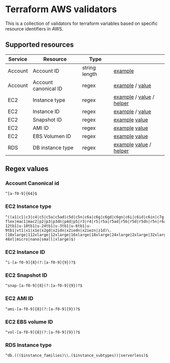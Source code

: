 # Terraform AWS validators

This is a collection of validators for terraform variables based on specific resource identifiers in AWS.

## Supported resources

| Service | Resource             | Type          |                                                                                                |
| ------- | -------------------- | ------------- | ---------------------------------------------------------------------------------------------- |
| Account | Account ID           | string length | [example](./account.tf#L7-L15)                                                                 |
| Account | Account canonical ID | regex         | [example](./account.tf#L17-L25) / [value](#account-canonical-id)                               |
| EC2     | Instance type        | regex         | [example](./ec2.tf#L7-L18) / [value](#ec2-instance-type) / [helper](./helpers/instance_types/) |
| EC2     | Instance ID          | regex         | [example](./ec2.tf#L20-L28) / [value](#ec2-instance-id)                                        |
| EC2     | Snapshot ID          | regex         | [example](./ec2.tf#L30-L38) [value](#ec2-snapshot-id)                                          |
| EC2     | AMI ID               | regex         | [example](./ec2.tf#L40-L48) [value](#ec2-ami-id)                                               |
| EC2     | EBS Volumen ID       | regex         | [example](./ec2.tf#L50-L58) [value](#ec2-ebs-volumen-id)                                       |
| RDS     | DB instance type     | regex         | [example](./rds.tf#L4-L16) [value](#instance-type) / [helper](./helpers/db_instance_types//)   |

## Regex values

### Account Canonical id

```regex
^[a-f0-9]{64}$
```

### EC2 Instance type

```regex
^((a1|c1|c3|c4|c5|c5a|c5ad|c5d|c5n|c6a|c6g|c6gd|c6gn|c6i|c6id|c6in|c7g|c7gd|c7gn|d2|d3|d3en|dl1|f1|g2|g3|g3s|g4ad|g4dn|g5|g5g|h1|hpc7g|i2|i3|i3en|i4g|i4i|im4gn|inf1|inf2|is4gen|m1|m2|m3|m4|m5|m5a|m5ad|m5d|m5dn|m5n|m5zn|m6a|m6g|m6gd|m6i|m6id|m6idn|m6in|m7a|m7g|m7gd|m7i|m7i-flex|mac1|mac2|p2|p3|p3dn|p4d|p5|r3|r4|r5|r5a|r5ad|r5b|r5d|r5dn|r5n|r6a|r6g|r6gd|r6i|r6id|r6idn|r6in|r7g|r7gd|t1|t2|t3|t3a|t4g|trn1|trn1n|u-12tb1|u-18tb1|u-24tb1|u-3tb1|u-6tb1|u-9tb1|vt1|x1|x1e|x2gd|x2idn|x2iedn|x2iezn|z1d)\.(10xlarge|112xlarge|12xlarge|16xlarge|18xlarge|24xlarge|2xlarge|32xlarge|3xlarge|48xlarge|4xlarge|56xlarge|6xlarge|8xlarge|9xlarge|large|medium|metal|metal-48xl|micro|nano|small|xlarge)$)
```

### EC2 Instance ID

```regex
^i-[a-f0-9]{8}(?:[a-f0-9]{9})?$
```

### EC2 Snapshot ID

```regex
^snap-[a-f0-9]{8}(?:[a-f0-9]{9})?$
```

### EC2 AMI ID

```regex
^ami-[a-f0-9]{8}(?:[a-f0-9]{9})?$
```

### EC2 EBS volume ID

```regex
^vol-[a-f0-9]{8}(?:[a-f0-9]{9})?$
```

### RDS Instance type

```regex
^db.((($instance_families)\\.($instance_subtypes))|serverless)$
```
